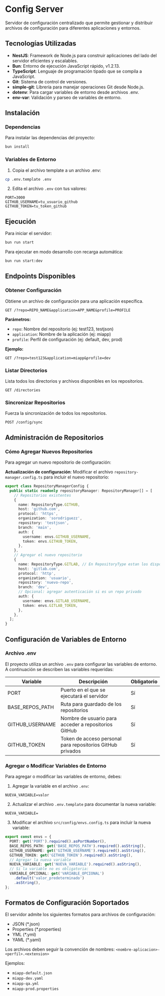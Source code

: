 # Config Server

Servidor de configuración centralizado que permite gestionar y distribuir archivos de configuración para diferentes aplicaciones y entornos.

## Tecnologías Utilizadas

- **NestJS**: Framework de Node.js para construir aplicaciones del lado del servidor eficientes y escalables.
- **Bun**: Entorno de ejecución JavaScript rápido, v1.2.13.
- **TypeScript**: Lenguaje de programación tipado que se compila a JavaScript.
- **Git**: Sistema de control de versiones.
- **simple-git**: Librería para manejar operaciones Git desde Node.js.
- **dotenv**: Para cargar variables de entorno desde archivos .env.
- **env-var**: Validación y parseo de variables de entorno.

## Instalación

### Dependencias

Para instalar las dependencias del proyecto:

```bash
bun install
```

### Variables de Entorno

1. Copia el archivo template a un archivo .env:

```bash
cp .env.template .env
```

2. Edita el archivo `.env` con tus valores:

```dotenv
PORT=3000
GITHUB_USERNAME=tu_usuario_github
GITHUB_TOKEN=tu_token_github
```

## Ejecución

Para iniciar el servidor:

```bash
bun run start
```

Para ejecutar en modo desarrollo con recarga automática:

```bash
bun run start:dev
```

## Endpoints Disponibles

### Obtener Configuración

Obtiene un archivo de configuración para una aplicación específica.

```
GET /?repo=REPO_NAME&application=APP_NAME&profile=PROFILE
```

**Parámetros:**

- `repo`: Nombre del repositorio (ej: test123, testjson)
- `application`: Nombre de la aplicación (ej: miapp)
- `profile`: Perfil de configuración (ej: default, dev, prod)

**Ejemplo:**

```
GET /?repo=test123&application=miapp&profile=dev
```

### Listar Directorios

Lista todos los directorios y archivos disponibles en los repositorios.

```
GET /directories
```

### Sincronizar Repositorios

Fuerza la sincronización de todos los repositorios.

```
POST /config/sync
```

## Administración de Repositorios

### Cómo Agregar Nuevos Repositorios

Para agregar un nuevo repositorio de configuración:

**Actualización de configuración**: Modificar el archivo `repository-manager.config.ts` para incluir el nuevo repositorio:

```typescript
export class RepositoryManagerConfig {
  public static readonly repositoryManager: RepositoryManager[] = [
    // Repositorios existentes
    {
      name: RepositoryType.GITHUB,
      host: 'github.com',
      protocol: 'https',
      organization: 'sorodriguezz',
      repository: 'testjson',
      branch: 'main',
      auth: {
        username: envs.GITHUB_USERNAME,
        token: envs.GITHUB_TOKEN,
      },
    },
    // Agregar el nuevo repositorio
    {
      name: RepositoryType.GITLAB, // En RepositoryType estan los disponibles
      host: 'gitlab.com',
      protocol: 'http',
      organization: 'usuario',
      repository: 'nuevo-repo',
      branch: 'dev',
      // Opcional: agregar autenticación si es un repo privado
      auth: {
        username: envs.GITLAB_USERNAME,
        token: envs.GITLAB_TOKEN,
      },
    },
  ];
}
```

## Configuración de Variables de Entorno

### Archivo .env

El proyecto utiliza un archivo `.env` para configurar las variables de entorno. A continuación se describen las variables requeridas:

| Variable        | Descripción                                                | Obligatorio |
| --------------- | ---------------------------------------------------------- | ----------- |
| PORT            | Puerto en el que se ejecutará el servidor                  | Sí          |
| BASE_REPOS_PATH | Ruta para guardado de los repositorios                     | Sí          |
| GITHUB_USERNAME | Nombre de usuario para acceder a repositorios GitHub       | Sí          |
| GITHUB_TOKEN    | Token de acceso personal para repositorios GitHub privados | Sí          |

### Agregar o Modificar Variables de Entorno

Para agregar o modificar las variables de entorno, debes:

1. Agregar la variable en el archivo `.env`:

```
NUEVA_VARIABLE=valor
```

2. Actualizar el archivo `.env.template` para documentar la nueva variable:

```
NUEVA_VARIABLE=
```

3. Modificar el archivo `src/config/envs.config.ts` para incluir la nueva variable:

```typescript
export const envs = {
  PORT: get('PORT').required().asPortNumber(),
  BASE_REPOS_PATH: get('BASE_REPOS_PATH').required().asString(),
  GITHUB_USERNAME: get('GITHUB_USERNAME').required().asString(),
  GITHUB_TOKEN: get('GITHUB_TOKEN').required().asString(),
  // Agregar la nueva variable
  NUEVA_VARIABLE: get('NUEVA_VARIABLE').required().asString(),
  // Si la variable no es obligatoria:
  VARIABLE_OPCIONAL: get('VARIABLE_OPCIONAL')
    .default('valor_predeterminado')
    .asString(),
};
```

## Formatos de Configuración Soportados

El servidor admite los siguientes formatos para archivos de configuración:

- JSON (\*.json)
- Properties (\*.properties)
- YML (\*.yml)
- YAML (\*.yaml)

Los archivos deben seguir la convención de nombres:
`<nombre-aplicacion>-<perfil>.<extension>`

Ejemplos:

- `miapp-default.json`
- `miapp-dev.yaml`
- `miapp-qa.yml`
- `miapp-prod.properties`
